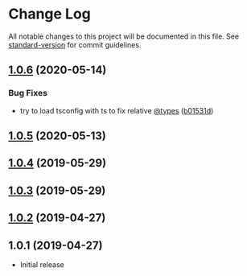 # Change Log

All notable changes to this project will be documented in this file. See [standard-version](https://github.com/conventional-changelog/standard-version) for commit guidelines.

## [1.0.6](https://github.com/kamranayub/gatsby-source-typedoc/compare/v1.0.5...v1.0.6) (2020-05-14)


### Bug Fixes

* try to load tsconfig with ts to fix relative [@types](https://github.com/types) ([b01531d](https://github.com/kamranayub/gatsby-source-typedoc/commit/b01531d))



## [1.0.5](https://github.com/kamranayub/gatsby-source-typedoc/compare/v1.0.4...v1.0.5) (2020-05-13)



## [1.0.4](https://github.com/kamranayub/gatsby-source-typedoc/compare/v1.0.3...v1.0.4) (2019-05-29)



## [1.0.3](https://github.com/kamranayub/gatsby-source-typedoc/compare/v1.0.2...v1.0.3) (2019-05-29)



## [1.0.2](https://github.com/kamranayub/gatsby-source-typedoc/compare/v1.0.1...v1.0.2) (2019-04-27)



## 1.0.1 (2019-04-27)

- Initial release